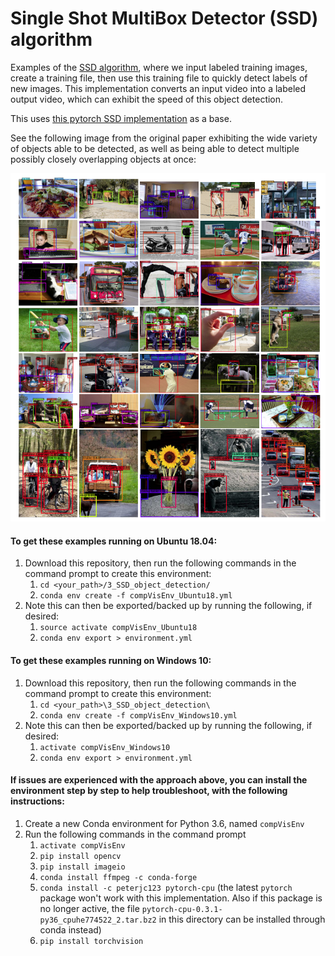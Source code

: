 # Single Shot MultiBox Detector (SSD) algorithm

Examples of the [SSD algorithm](https://arxiv.org/pdf/1512.02325.pdf), where we input labeled training images, create a training file, then use this training file to quickly detect labels of new images.  This implementation converts an input video into a labeled output video, which can exhibit the speed of this object detection.

This uses [this pytorch SSD implementation](https://github.com/amdegroot/ssd.pytorch) as a base.

See the following image from the original paper exhibiting the wide variety of objects able to be detected, as well as being able to detect multiple possibly closely overlapping objects at once:

![image](https://github.com/vicb1/deep-learning/blob/master/2-image-classification-SSD/ssd_examples.png?raw=true)

#### To get these examples running on Ubuntu 18.04:
1. Download this repository, then run the following commands in the command prompt to create this environment:
   1. `cd <your_path>/3_SSD_object_detection/`
   1. `conda env create -f compVisEnv_Ubuntu18.yml`
1. Note this can then be exported/backed up by running the following, if desired:
   1. `source activate compVisEnv_Ubuntu18`
   1. `conda env export > environment.yml`

#### To get these examples running on Windows 10:
1. Download this repository, then run the following commands in the command prompt to create this environment:
   1. `cd <your_path>\3_SSD_object_detection\`
   1. `conda env create -f compVisEnv_Windows10.yml`
1. Note this can then be exported/backed up by running the following, if desired:
   1. `activate compVisEnv_Windows10`
   1. `conda env export > environment.yml`

#### If issues are experienced with the approach above, you can install the environment step by step to help troubleshoot, with the following instructions:
1. Create a new Conda environment for Python 3.6, named `compVisEnv`
1. Run the following commands in the command prompt
   1. `activate compVisEnv`
   1. `pip install opencv`
   1. `pip install imageio`
   1. `conda install ffmpeg -c conda-forge`
   1. `conda install -c peterjc123 pytorch-cpu` (the latest `pytorch` package won't work with this implementation. Also if this package is no longer active, the file `pytorch-cpu-0.3.1-py36_cpuhe774522_2.tar.bz2` in this directory can be installed through conda instead)
   1. `pip install torchvision`
